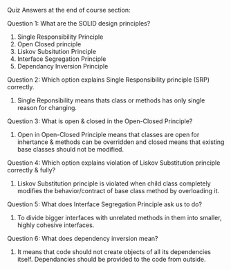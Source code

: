 Quiz Answers at the end of course section:

Question 1:
What are the SOLID design principles?

1. Single Responsibility Principle
2. Open Closed principle
3. Liskov Subsitution Principle
4. Interface Segregation Principle
5. Dependancy Inversion Principle

Question 2:
Which option explains Single Responsibility principle (SRP) correctly.

1. Single Reponsibility means thats class or methods has only single reason for changing.

Question 3:
What is open & closed in the Open-Closed Principle?

1. Open in Open-Closed Principle means that classes are open for inhertance & methods can be overridden and closed means that existing base classes should not be modified.

Question 4:
Which option explains violation of Liskov Substitution principle correctly & fully?

1. Liskov Substitution principle is violated when child class completely modifies the behavior/contract of base class method by overloading it.

Question 5:
What does Interface Segregation Principle ask us to do?

1. To divide bigger interfaces with unrelated methods in them into smaller, highly cohesive interfaces.

Question 6:
What does dependency inversion mean?

1. It means that code should not create objects of all its dependencies itself. Dependancies should be provided to the code from outside.